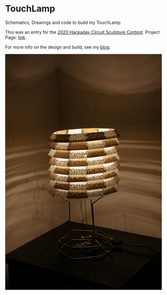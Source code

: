 # TouchLamp
Schematics, Drawings and code to build my TouchLamp

This was an entry for the [2020 Hackaday Circuit Sculpture Contest](https://hackaday.io/contest/174093-2020-circuit-sculpture-challenge). Project Page: [link](https://hackaday.io/project/175482-circuit-sculpture-touch-lamp-with-pcb-shade). 

For more info on the design and build, see my [blog](https://blog.gcawood.com/post.php?post=5286). 

![Image of the project](https://github.com/GCaw/TouchLamp/blob/main/IMG_1440.JPG?raw=true)
